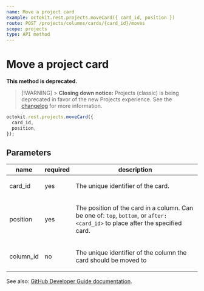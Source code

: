 ```yaml
---
name: Move a project card
example: octokit.rest.projects.moveCard({ card_id, position })
route: POST /projects/columns/cards/{card_id}/moves
scope: projects
type: API method
---
```


# Move a project card

**This method is deprecated.**

> [!WARNING] > **Closing down notice:** Projects (classic) is being deprecated in favor of the new Projects experience.
> See the [changelog](https://github.blog/changelog/2024-05-23-sunset-notice-projects-classic/) for more information.

```js
octokit.rest.projects.moveCard({
  card_id,
  position,
});
```

## Parameters

<table>
  <thead>
    <tr>
      <th>name</th>
      <th>required</th>
      <th>description</th>
    </tr>
  </thead>
  <tbody>
    <tr><td>card_id</td><td>yes</td><td>

The unique identifier of the card.

</td></tr>
<tr><td>position</td><td>yes</td><td>

The position of the card in a column. Can be one of: `top`, `bottom`, or `after:<card_id>` to place after the specified card.

</td></tr>
<tr><td>column_id</td><td>no</td><td>

The unique identifier of the column the card should be moved to

</td></tr>
  </tbody>
</table>

See also: [GitHub Developer Guide documentation](https://docs.github.com/rest/projects/cards#move-a-project-card).
